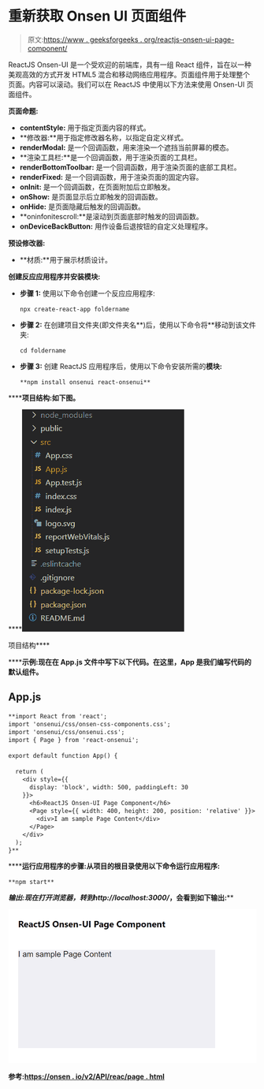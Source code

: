 # 重新获取 Onsen UI 页面组件

> 原文:[https://www . geeksforgeeks . org/reactjs-onsen-ui-page-component/](https://www.geeksforgeeks.org/reactjs-onsen-ui-page-component/)

ReactJS Onsen-UI 是一个受欢迎的前端库，具有一组 React 组件，旨在以一种美观高效的方式开发 HTML5 混合和移动网络应用程序。页面组件用于处理整个页面。内容可以滚动。我们可以在 ReactJS 中使用以下方法来使用 Onsen-UI 页面组件。

**页面命题:**

*   **contentStyle:** 用于指定页面内容的样式。
*   **修改器:**用于指定修改器名称，以指定自定义样式。
*   **renderModal:** 是一个回调函数，用来渲染一个遮挡当前屏幕的模态。
*   **渲染工具栏:**是一个回调函数，用于渲染页面的工具栏。
*   **renderBottomToolbar:** 是一个回调函数，用于渲染页面的底部工具栏。
*   **renderFixed:** 是一个回调函数，用于渲染页面的固定内容。
*   **onInit:** 是一个回调函数，在页面附加后立即触发。
*   **onShow:** 是页面显示后立即触发的回调函数。
*   **onHide:** 是页面隐藏后触发的回调函数。
*   **oninfonitescroll:**是滚动到页面底部时触发的回调函数。
*   **onDeviceBackButton:** 用作设备后退按钮的自定义处理程序。

**预设修改器:**

*   **材质:**用于展示材质设计。

**创建反应应用程序并安装模块:**

*   **步骤 1:** 使用以下命令创建一个反应应用程序:

    ```
    npx create-react-app foldername
    ```

*   **步骤 2:** 在创建项目文件夹(即文件夹名**)后，使用以下命令将**移动到该文件夹:

    ```
    cd foldername
    ```

*   **步骤 3:** 创建 ReactJS 应用程序后，使用以下命令安装所需的****模块:****

    ```
    **npm install onsenui react-onsenui** 
    ```

******项目结构:**如下图。****

****![](img/f04ae0d8b722a9fff0bd9bd138b29c23.png)

项目结构**** 

******示例:**现在在 **App.js** 文件中写下以下代码。在这里，App 是我们编写代码的默认组件。****

## ****App.js****

```
**import React from 'react';
import 'onsenui/css/onsen-css-components.css';
import 'onsenui/css/onsenui.css';
import { Page } from 'react-onsenui';

export default function App() {

  return (
    <div style={{
      display: 'block', width: 500, paddingLeft: 30
    }}>
      <h6>ReactJS Onsen-UI Page Component</h6>
      <Page style={{ width: 400, height: 200, position: 'relative' }}>
        <div>I am sample Page Content</div>
      </Page>
    </div>
  );
}**
```

******运行应用程序的步骤:**从项目的根目录使用以下命令运行应用程序:****

```
**npm start**
```

******输出:**现在打开浏览器，转到***http://localhost:3000/***，会看到如下输出:****

****![](img/e8b4c7025064acffb05e21b3f7592592.png)****

******参考:**[https://onsen . io/v2/API/reac/page . html](https://onsen.io/v2/api/react/Page.html)****